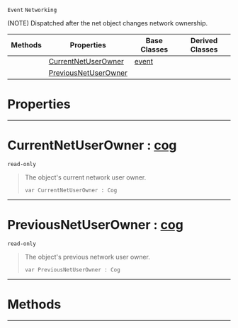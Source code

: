  `Event` `Networking`



(NOTE) Dispatched after the net object changes network ownership.

|Methods|Properties|Base Classes|Derived Classes|
|---|---|---|---|
| |[ CurrentNetUserOwner](https://github.com/PlasmaEngine/PlasmaDocs/blob/master/code_reference/class_reference/netuserownerchanged.markdown#currentnetuserowner-plasma)|[event](https://github.com/PlasmaEngine/PlasmaDocs/blob/master/code_reference/class_reference/event.markdown)| |
| |[ PreviousNetUserOwner](https://github.com/PlasmaEngine/PlasmaDocs/blob/master/code_reference/class_reference/netuserownerchanged.markdown#previousnetuserowner-zer)| | |


 #  Properties


---  
 #  CurrentNetUserOwner : [cog](https://github.com/PlasmaEngine/PlasmaDocs/blob/master/code_reference/class_reference/cog.markdown)

 `read-only`

> The object's current network user owner.
> ``` lang=cpp, name=Lightning
> var CurrentNetUserOwner : Cog


---  
 #  PreviousNetUserOwner : [cog](https://github.com/PlasmaEngine/PlasmaDocs/blob/master/code_reference/class_reference/cog.markdown)

 `read-only`

> The object's previous network user owner.
> ``` lang=cpp, name=Lightning
> var PreviousNetUserOwner : Cog


---  
 #  Methods


---  
 

 